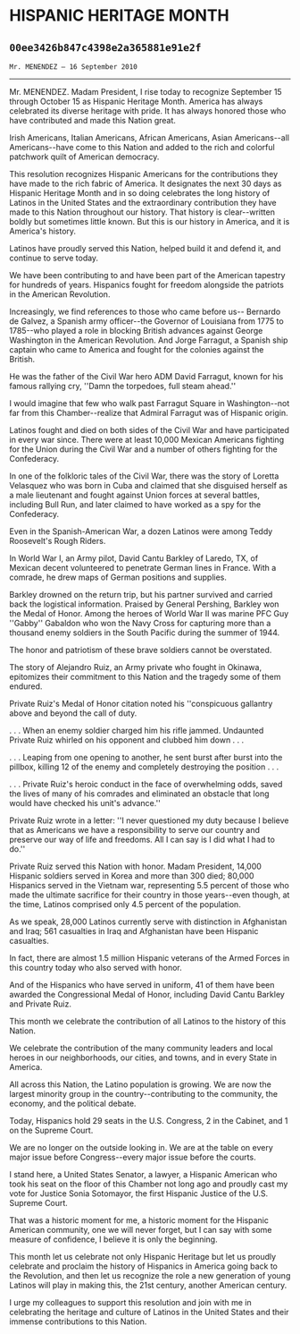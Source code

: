 # HISPANIC HERITAGE MONTH
## `00ee3426b847c4398e2a365881e91e2f`
`Mr. MENENDEZ — 16 September 2010`

---


Mr. MENENDEZ. Madam President, I rise today to recognize September 15 
through October 15 as Hispanic Heritage Month. America has always 
celebrated its diverse heritage with pride. It has always honored those 
who have contributed and made this Nation great.

Irish Americans, Italian Americans, African Americans, Asian 
Americans--all Americans--have come to this Nation and added to the 
rich and colorful patchwork quilt of American democracy.

This resolution recognizes Hispanic Americans for the contributions 
they have made to the rich fabric of America. It designates the next 30 
days as Hispanic Heritage Month and in so doing celebrates the long 
history of Latinos in the United States and the extraordinary 
contribution they have made to this Nation throughout our history. That 
history is clear--written boldly but sometimes little known. But this 
is our history in America, and it is America's history.

Latinos have proudly served this Nation, helped build it and defend 
it, and continue to serve today.

We have been contributing to and have been part of the American 
tapestry for hundreds of years. Hispanics fought for freedom alongside 
the patriots in the American Revolution.

Increasingly, we find references to those who came before us--
Bernardo de Galvez, a Spanish army officer--the Governor of Louisiana 
from 1775 to 1785--who played a role in blocking British advances 
against George Washington in the American Revolution. And Jorge 
Farragut, a Spanish ship captain who came to America and fought for the 
colonies against the British.

He was the father of the Civil War hero ADM David Farragut, known for 
his famous rallying cry, ''Damn the torpedoes, full steam ahead.''

I would imagine that few who walk past Farragut Square in 
Washington--not far from this Chamber--realize that Admiral Farragut 
was of Hispanic origin.

Latinos fought and died on both sides of the Civil War and have 
participated in every war since. There were at least 10,000 Mexican 
Americans fighting for the Union during the Civil War and a number of 
others fighting for the Confederacy.

In one of the folkloric tales of the Civil War, there was the story 
of Loretta Velasquez who was born in Cuba and claimed that she 
disguised herself as a male lieutenant and fought against Union forces 
at several battles, including Bull Run, and later claimed to have 
worked as a spy for the Confederacy.



Even in the Spanish-American War, a dozen Latinos were among Teddy 
Roosevelt's Rough Riders.

In World War I, an Army pilot, David Cantu Barkley of Laredo, TX, of 
Mexican decent volunteered to penetrate German lines in France. With a 
comrade, he drew maps of German positions and supplies.

Barkley drowned on the return trip, but his partner survived and 
carried back the logistical information. Praised by General Pershing, 
Barkley won the Medal of Honor. Among the heroes of World War II was 
marine PFC Guy ''Gabby'' Gabaldon who won the Navy Cross for capturing 
more than a thousand enemy soldiers in the South Pacific during the 
summer of 1944.

The honor and patriotism of these brave soldiers cannot be 
overstated.

The story of Alejandro Ruiz, an Army private who fought in Okinawa, 
epitomizes their commitment to this Nation and the tragedy some of them 
endured.

Private Ruiz's Medal of Honor citation noted his ''conspicuous 
gallantry above and beyond the call of duty.

. . . When an enemy soldier charged him his rifle jammed. Undaunted 
Private Ruiz whirled on his opponent and clubbed him down . . .

. . . Leaping from one opening to another, he sent burst after burst 
into the pillbox, killing 12 of the enemy and completely destroying the 
position . . .

. . . Private Ruiz's heroic conduct in the face of overwhelming odds, 
saved the lives of many of his comrades and eliminated an obstacle that 
long would have checked his unit's advance.''

Private Ruiz wrote in a letter: ''I never questioned my duty because 
I believe that as Americans we have a responsibility to serve our 
country and preserve our way of life and freedoms. All I can say is I 
did what I had to do.''

Private Ruiz served this Nation with honor. Madam President, 14,000 
Hispanic soldiers served in Korea and more than 300 died; 80,000 
Hispanics served in the Vietnam war, representing 5.5 percent of those 
who made the ultimate sacrifice for their country in those years--even 
though, at the time, Latinos comprised only 4.5 percent of the 
population.

As we speak, 28,000 Latinos currently serve with distinction in 
Afghanistan and Iraq; 561 casualties in Iraq and Afghanistan have been 
Hispanic casualties.

In fact, there are almost 1.5 million Hispanic veterans of the Armed 
Forces in this country today who also served with honor.

And of the Hispanics who have served in uniform, 41 of them have been 
awarded the Congressional Medal of Honor, including David Cantu Barkley 
and Private Ruiz.

This month we celebrate the contribution of all Latinos to the 
history of this Nation.

We celebrate the contribution of the many community leaders and local 
heroes in our neighborhoods, our cities, and towns, and in every State 
in America.

All across this Nation, the Latino population is growing. We are now 
the largest minority group in the country--contributing to the 
community, the economy, and the political debate.

Today, Hispanics hold 29 seats in the U.S. Congress, 2 in the 
Cabinet, and 1 on the Supreme Court.

We are no longer on the outside looking in. We are at the table on 
every major issue before Congress--every major issue before the courts.

I stand here, a United States Senator, a lawyer, a Hispanic American 
who took his seat on the floor of this Chamber not long ago and proudly 
cast my vote for Justice Sonia Sotomayor, the first Hispanic Justice of 
the U.S. Supreme Court.

That was a historic moment for me, a historic moment for the Hispanic 
American community, one we will never forget, but I can say with some 
measure of confidence, I believe it is only the beginning.

This month let us celebrate not only Hispanic Heritage but let us 
proudly celebrate and proclaim the history of Hispanics in America 
going back to the Revolution, and then let us recognize the role a new 
generation of young Latinos will play in making this, the 21st century, 
another American century.

I urge my colleagues to support this resolution and join with me in 
celebrating the heritage and culture of Latinos in the United States 
and their immense contributions to this Nation.